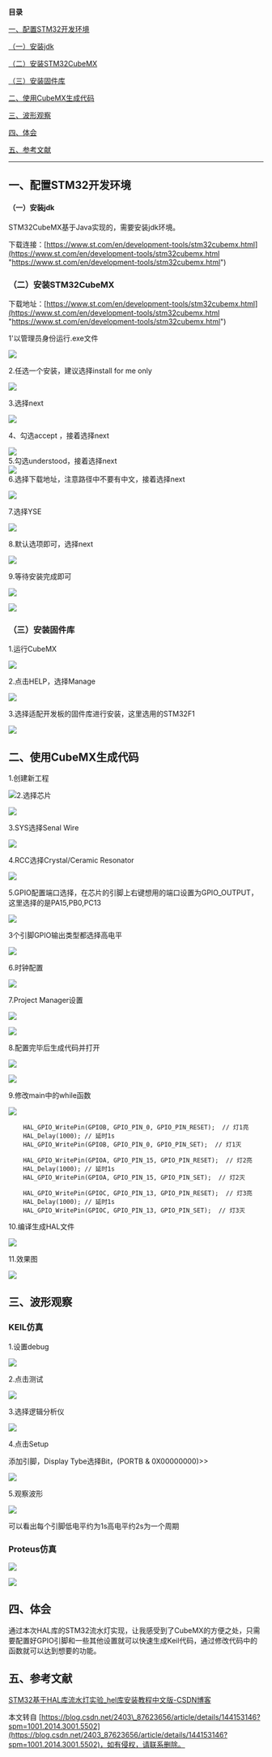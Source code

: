  

**目录**

[一、配置STM32开发环境](about:blank#%E4%B8%80%E3%80%81%E9%85%8D%E7%BD%AESTM32%E5%BC%80%E5%8F%91%E7%8E%AF%E5%A2%83)

[（一）安装jdk](about:blank#%EF%BC%88%E4%B8%80%EF%BC%89%E5%AE%89%E8%A3%85jdk)

[（二）安装STM32CubeMX](about:blank#%EF%BC%88%E4%BA%8C%EF%BC%89%E5%AE%89%E8%A3%85STM32CubeMX)

[（三）安装固件库](about:blank#%EF%BC%88%E4%B8%89%EF%BC%89%E5%AE%89%E8%A3%85%E5%9B%BA%E4%BB%B6%E5%BA%93)

[二、使用CubeMX生成代码](about:blank#%E4%BA%8C%E3%80%81%E4%BD%BF%E7%94%A8CubeMX%E7%94%9F%E6%88%90%E4%BB%A3%E7%A0%81)

[三、波形观察](about:blank#%E4%B8%89%E3%80%81%E6%B3%A2%E5%BD%A2%E8%A7%82%E5%AF%9F)

[四、体会](about:blank#%E5%9B%9B%E3%80%81%E4%BD%93%E4%BC%9A)

[五、参考文献](about:blank#%E4%BA%94%E3%80%81%E5%8F%82%E8%80%83%E6%96%87%E7%8C%AE)

* * *

一、配置STM32开发环境
-------------

#### （一）安装jdk

STM32CubeMX基于Java实现的，需要安装jdk环境。

下载连接：[https://www.st.com/en/development-tools/stm32cubemx.html](https://www.st.com/en/development-tools/stm32cubemx.html "https://www.st.com/en/development-tools/stm32cubemx.html")

### （二）安装STM32CubeMX

下载地址：[https://www.st.com/en/development-tools/stm32cubemx.html](https://www.st.com/en/development-tools/stm32cubemx.html "https://www.st.com/en/development-tools/stm32cubemx.html")

1'以管理员身份运行.exe文件

![](https://i-blog.csdnimg.cn/direct/8ee08f5c6ab3404da47060c9e19889cc.png)

2.任选一个安装，建议选择install for me only

![](https://i-blog.csdnimg.cn/direct/9b25f7eb6dc64b5398c4520a76f25972.png)

3.选择next

![](https://i-blog.csdnimg.cn/direct/bafc7f5b0e04432daba31be1b634136b.png)

4、勾选accept ，接着选择next

![](https://i-blog.csdnimg.cn/direct/83f2140af67d442dbccaaaa75b627a64.png)  
5.勾选understood，接着选择next  
![](https://i-blog.csdnimg.cn/direct/c4f1b2794af74c8d95ee4558ffc3c85f.png)  
6.选择下载地址，注意路径中不要有中文，接着选择next

![](https://i-blog.csdnimg.cn/direct/a4ce7b5f481143989ab7ec63f1ee6751.png)

7.选择YSE

![](https://i-blog.csdnimg.cn/direct/430cea1a8e224cbbbdab41b286247e21.png)

8.默认选项即可，选择next

![](https://i-blog.csdnimg.cn/direct/65e532c4d2da4c7496fb97b736fb8f3e.png)

9.等待安装完成即可

![](https://i-blog.csdnimg.cn/direct/d09a21cd9c764e48a966cf855b8b7083.png)

![](https://i-blog.csdnimg.cn/direct/c57cb51b2f2e402691f7619dc399918e.png)

### （三）安装固件库

1.运行CubeMX

![](https://i-blog.csdnimg.cn/direct/6667570c929a48658384f255904828fe.png)

2.点击HELP，选择Manage

![](https://i-blog.csdnimg.cn/direct/dfb968f411e14658b5bec9f67f5baa4a.png)

3.选择适配开发板的固件库进行安装，这里选用的STM32F1

![](https://i-blog.csdnimg.cn/direct/d2800bb5cfe74f70be14a1334071dda6.png)

二、使用CubeMX生成代码
--------------

1.创建新工程

![](https://i-blog.csdnimg.cn/direct/11282ffa94984d428021d89fdb2d9d23.png)2.选择芯片

![](https://i-blog.csdnimg.cn/direct/32d7e5bfd1904344b830a62b0767818b.png)

3.SYS选择Senal Wire

![](https://i-blog.csdnimg.cn/direct/2758855bd5574c1c82cbe30410ee0b8c.png)

4.RCC选择Crystal/Ceramic Resonator

![](https://i-blog.csdnimg.cn/direct/506fd30e993b4b8fac21ae35878f5759.png)

5.GPIO配置端口选择，在芯片的引脚上右键想用的端口设置为GPIO\_OUTPUT，这里选择的是PA15,PB0,PC13

![](https://i-blog.csdnimg.cn/direct/b3ee725c66664f5a8cae87ea221f5724.png)

3个引脚GPIO输出类型都选择高电平

![](https://i-blog.csdnimg.cn/direct/1d52ac747ace4e438c007b2a61ebf9fb.png)

6.时钟配置

![](https://i-blog.csdnimg.cn/direct/685375edba504c468c59ee2a92cfb899.png)

7.Project Manager设置

![](https://i-blog.csdnimg.cn/direct/6d132bd87f494d59b289e63a001e4909.png)

![](https://i-blog.csdnimg.cn/direct/0477927e2ed94f2299da957b7f53b17c.png)

8.配置完毕后生成代码并打开

![](https://i-blog.csdnimg.cn/direct/8d22279fc8a54516ba6388b68c5326af.png)

![](https://i-blog.csdnimg.cn/direct/05ba52147581438784d755936eb0a650.png)

9.修改main中的while函数

![](https://i-blog.csdnimg.cn/direct/a0e4c53c0bc84935b2c1bbd1e50c465f.png)

```
    HAL_GPIO_WritePin(GPIOB, GPIO_PIN_0, GPIO_PIN_RESET);  // 灯1亮
    HAL_Delay(1000); // 延时1s
    HAL_GPIO_WritePin(GPIOB, GPIO_PIN_0, GPIO_PIN_SET);  // 灯1灭
      
    HAL_GPIO_WritePin(GPIOA, GPIO_PIN_15, GPIO_PIN_RESET);  // 灯2亮
    HAL_Delay(1000); // 延时1s
    HAL_GPIO_WritePin(GPIOA, GPIO_PIN_15, GPIO_PIN_SET);  // 灯2灭
      
    HAL_GPIO_WritePin(GPIOC, GPIO_PIN_13, GPIO_PIN_RESET);  // 灯3亮
    HAL_Delay(1000); // 延时1s
    HAL_GPIO_WritePin(GPIOC, GPIO_PIN_13, GPIO_PIN_SET);  // 灯3灭
```

10.编译生成HAL文件

![](https://i-blog.csdnimg.cn/direct/cc5027ad52894e9c88b5344aa911734b.png)

11.效果图

![](https://i-blog.csdnimg.cn/direct/fbd71da7b597473ea680ed1e238c4528.gif)

三、波形观察
------

### KEIL仿真

1.设置debug

![](https://i-blog.csdnimg.cn/direct/f18bec6134f84c77afc5e7039fb959c8.png)

2.点击测试

![](https://i-blog.csdnimg.cn/direct/3cf587c9464c4d1e8248972b7e88031a.png)

3.选择逻辑分析仪

![](https://i-blog.csdnimg.cn/direct/0e24610443214e75b28a2c96e1b79ff7.png)

4.点击Setup

添加引脚，Display Tybe选择Bit，(PORTB & 0X00000000)>>

![](https://i-blog.csdnimg.cn/direct/5875756508944e18a7631efb91f657bc.png)

5.观察波形

![](https://i-blog.csdnimg.cn/direct/92d9de2e8ad44f399f1b7d2045f0d958.png)

可以看出每个引脚低电平约为1s高电平约2s为一个周期

### Proteus仿真

![](https://i-blog.csdnimg.cn/direct/55d9f69571c24f67b28f6c75cd1501de.png)

![](https://i-blog.csdnimg.cn/direct/b0f07568b73a42d4bce4f9eac3d0a7ce.png)

四、体会
----

通过本次HAL库的STM32流水灯实现，让我感受到了CubeMX的方便之处，只需要配置好GPIO引脚和一些其他设置就可以快速生成Keil代码，通过修改代码中的函数就可以达到想要的功能。

五、参考文献
------

[STM32基于HAL库流水灯实验\_hel库安装教程中文版-CSDN博客](https://blog.csdn.net/weixin_56102526/article/details/120877293 "STM32基于HAL库流水灯实验_hel库安装教程中文版-CSDN博客")

  

本文转自 [https://blog.csdn.net/2403\_87623656/article/details/144153146?spm=1001.2014.3001.5502](https://blog.csdn.net/2403_87623656/article/details/144153146?spm=1001.2014.3001.5502)，如有侵权，请联系删除。
